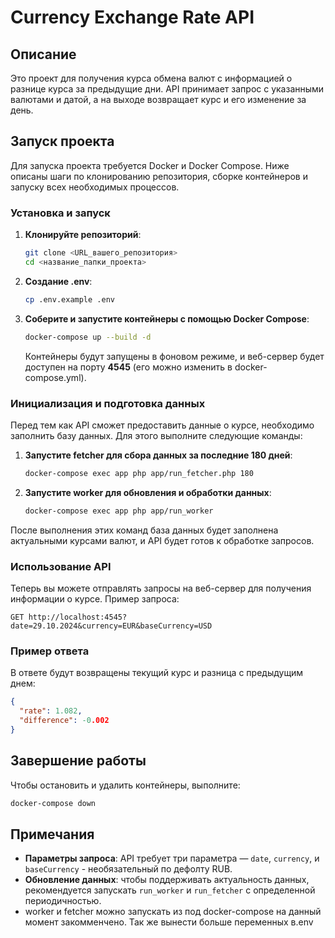 # Currency Exchange Rate API

## Описание

Это проект для получения курса обмена валют с информацией о разнице курса за предыдущие дни. API принимает запрос с указанными валютами и датой, а на выходе возвращает курс и его изменение за день.

## Запуск проекта

Для запуска проекта требуется Docker и Docker Compose. Ниже описаны шаги по клонированию репозитория, сборке контейнеров и запуску всех необходимых процессов.

### Установка и запуск

1. **Клонируйте репозиторий**:
   ```bash
   git clone <URL_вашего_репозитория>
   cd <название_папки_проекта>
   ```
2. **Создание .env**:
   ```bash
   cp .env.example .env
   ```

2. **Соберите и запустите контейнеры с помощью Docker Compose**:
   ```bash
   docker-compose up --build -d
   ```
   Контейнеры будут запущены в фоновом режиме, и веб-сервер будет доступен на порту **4545** (его можно изменить в docker-compose.yml).

### Инициализация и подготовка данных

Перед тем как API сможет предоставить данные о курсе, необходимо заполнить базу данных. Для этого выполните следующие команды:

1. **Запустите fetcher для сбора данных за последние 180 дней**:
   ```bash
   docker-compose exec app php app/run_fetcher.php 180
   ```

2. **Запустите worker для обновления и обработки данных**:
   ```bash
   docker-compose exec app php app/run_worker
   ```

После выполнения этих команд база данных будет заполнена актуальными курсами валют, и API будет готов к обработке запросов.

### Использование API

Теперь вы можете отправлять запросы на веб-сервер для получения информации о курсе. Пример запроса:

```
GET http://localhost:4545?date=29.10.2024&currency=EUR&baseCurrency=USD
```

### Пример ответа

В ответе будут возвращены текущий курс и разница с предыдущим днем:

```json
{
  "rate": 1.082,
  "difference": -0.002
}
```

## Завершение работы

Чтобы остановить и удалить контейнеры, выполните:

```bash
docker-compose down
```

## Примечания

- **Параметры запроса**: API требует три параметра — `date`, `currency`, и `baseCurrency` - необязательный по дефолту RUB.
- **Обновление данных**: чтобы поддерживать актуальность данных, рекомендуется запускать `run_worker` и `run_fetcher` с определенной периодичностью.
- worker и  fetcher можно запускать из под docker-compose на данный момент закомменчено. Так же вынести больше переменных  в.env
